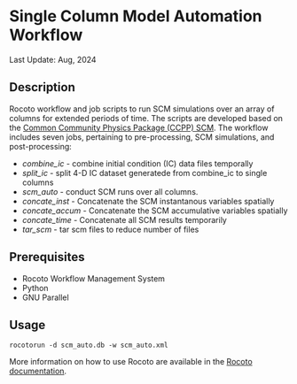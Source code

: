 # Single Column Model Automation Workflow

Last Update: Aug, 2024

## Description
Rocoto workflow and job scripts to run SCM simulations over an array of columns for extended periods of time.
The scripts are developed based on the [Common Community Physics Package (CCPP) SCM](https://github.com/NCAR/ccpp-scm).
The workflow includes seven jobs, pertaining to pre-processing, SCM simulations, and post-processing:
* *combine_ic* - combine initial condition (IC) data files temporally
* *split_ic* - split 4-D IC dataset generatede from combine_ic to single columns
* *scm_auto* - conduct SCM runs over all columns. 
* *concate_inst* - Concatenate the SCM instantanous variables spatially 
* *concate_accum* - Concatenate the SCM accumulative variables spatially
* *concate_time* - Concatenate all SCM results temporarily
* *tar_scm* - tar scm files to reduce number of files

## Prerequisites
* Rocoto Workflow Management System
* Python
* GNU Parallel

## Usage

`rocotorun -d scm_auto.db -w scm_auto.xml`

More information on how to use Rocoto are available in the [Rocoto documentation](http://christopherwharrop.github.io/rocoto/).

